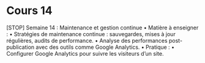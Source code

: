 

# Cours 14
[STOP]
Semaine 14 : Maintenance et gestion continue
	•	Matière à enseigner :
	•	Stratégies de maintenance continue : sauvegardes, mises à jour régulières, audits de performance.
	•	Analyse des performances post-publication avec des outils comme Google Analytics.
	•	Pratique :
	•	Configurer Google Analytics pour suivre les visiteurs d’un site.